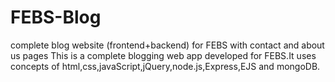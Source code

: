 # FEBS-Blog
complete blog website (frontend+backend) for FEBS with contact and about us pages
This is a complete blogging web app developed for FEBS.It uses concepts of html,css,javaScript,jQuery,node.js,Express,EJS and mongoDB. 
